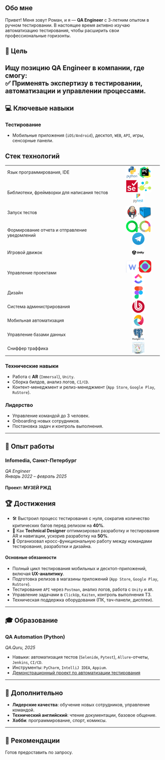 ## Обо мне
Привет! Меня зовут Роман, и я — **QA Engineer** с 3-летним опытом в ручном тестировании. В настоящее время активно изучаю автоматизацию тестирования, чтобы расширить свои профессиональные горизонты.


## 🎯 Цель  
Ищу позицию **QA Engineer** в компании, где смогу:  
✅ Применять экспертизу в тестировании, автоматизации и управлении процессами.    
---

## 💻 Ключевые навыки  
### **Тестирование**  
- Мобильные приложения (`iOS/Android`), десктоп, `WEB`, `API`, игры, сенсорные панели.  


## Стек технологий
<table width="100%" border='0'>
  <tbody>
    <tr>
      <td>Язык программирования, IDE</td>
      <td align="center">
        <a target="_blank" href="https://www.python.org/">
          <img align="center" src="tropetcia98/images/python-original-wordmark.svg" width="40" height="40" alt="Python"/>
        </a>
        <a target="_blank" href="https://www.jetbrains.com/pycharm/">
          <img align="center" src="tropetcia98/images/pycharm-original.svg" width="40" height="40" alt="PyCharm"/>
        </a>
      </td>
    </tr>
    <tr>
      <td>Библиотеки, фреймворки для написания тестов</td>
      <td align="center">
        <a target="_blank" href="https://www.selenium.dev/">
          <img align="center" src="tropetcia98/images/selenium-original.svg" width="40" height="40" alt="Selenium"/>
        </a>
        <a target="_blank" href="https://github.com/yashaka/selene">
          <img align="center" src="tropetcia98/images/Selene.png" width="40" height="40" alt="Selene"/>
        </a>
        <a target="_blank" href="https://docs.pytest.org/en/stable/index.html#">
          <img align="center" src="tropetcia98/images/pytest-original-wordmark.svg" width="40" height="40" alt="Pytest"/>
        </a>
      </td>
    </tr>
    <tr>
      <td>Запуск тестов</td>
      <td align="center">
        <a target="_blank" href="https://www.jenkins.io/">
          <img align="center" src="tropetcia98/images/jenkins-original.svg" width="40" height="40" alt="Jenkins"/>
        </a>
        <a target="_blank" href="https://github.com/aerokube/selenoid">
          <img align="center" src="tropetcia98/images/selenoid.png" width="40" height="40" alt="Selenoid"/>
        </a>
      </td>
    </tr>
    <tr>
      <td>Формирование отчета и отправление уведомлений</td>
      <td align="center">
        <a target="_blank" href="https://qameta.io/">
          <img align="center" src="tropetcia98/images/AllureTestOps.png" width="40" height="40" alt="Allure TestOps"/>
        </a>
        <a target="_blank" href="https://allurereport.org/">
          <img align="center" src="tropetcia98/images/AllureReport.png" width="40" height="40" alt="Allure Report"/>
        </a>
        <a target="_blank" href="https://telegram.org/">
          <img align="center" src="tropetcia98/images/Telegram.png" width="40" height="40" alt="Telegram"/>
        </a>
      </td>
    </tr>
    <tr>
      <td>Игровой движок</td>
      <td align="center">
        <a target="_blank" href="https://unity.com/">
          <img align="center" src="tropetcia98/images/unity_wordmark.svg" width="40" height="40" alt="Unity"/>
        </a>
      </td>
    </tr>
    <tr>
      <td>Управление проектами</td>
      <td align="center">
        <a target="_blank" href="https://weeek.net/ru">
          <img align="center" src="tropetcia98/images/Week.png" width="40" height="40" alt="Week"/>
        </a>
        <a target="_blank" href="https://kaiten.ru/">
          <img align="center" src="tropetcia98/images/kaiten.svg" width="40" height="40" alt="Kaiten"/>
        </a>
        <a target="_blank" href="https://clickup.com/">
          <img align="center" src="tropetcia98/images/clickup.png" width="40" height="40" alt="ClickUp"/>
        </a>
      </td>
    </tr>
    <tr>
      <td>Дизайн</td>
      <td align="center">
        <a target="_blank" href="https://www.figma.com/">
          <img align="center" src="tropetcia98/images/figma-original.svg" width="40" height="40" alt="Figma"/>
        </a>
      </td>
    </tr>
    <tr>
      <td>Система администрирования</td>
      <td align="center">
        <a target="_blank" href="https://www.1c-bitrix.ru/">
          <img align="center" src="tropetcia98/images/1c_bitrix_logo.svg.png" width="40" height="40" alt="1C-Битрикс"/>
        </a>
      </td>
    </tr>
    <tr>
      <td>Мобильная автоматизация</td>
      <td align="center">
        <a target="_blank" href="https://appium.io/">
          <img align="center" src="tropetcia98/images/appium.png" width="40" height="40" alt="Appium"/>
        </a>
      </td>
    </tr>
    <tr>
      <td>Управление базами данных</td>
      <td align="center">
        <a target="_blank" href="https://www.postgresql.org/">
          <img align="center" src="tropetcia98/images/postgresql-original-wordmark.svg" width="40" height="40" alt="PostgreSQL"/>
        </a>
      </td>
    </tr>
    <tr>
      <td>Сниффер траффика</td>
      <td align="center">
        <a target="_blank" href="https://www.charlesproxy.com/">
          <img align="center" src="tropetcia98/images/Charles.png" width="40" height="40" alt="Charles"/>
        </a>
      </td>
    </tr>
  </tbody>
</table> 

### **Технические навыки**  
- Работа с **AR** (`Immersal`), `Unity`.  
- Сборка билдов, анализ логов, `CI/CD`.  
- Контент-менеджмент и релиз-менеджмент (`App Store`, `Google Play`, `RuStore`).  

### **Лидерство**  
- Управление командой до 3 человек.  
- Onboarding новых сотрудников.  
- Постановка задач и контроль выполнения.  

---

## 💼 Опыт работы  
### **Infomedia, Санкт-Петербург**  
*QA Engineer*  
*Январь 2022 – февраль 2025*  

#### **Проект: МУЗЕЙ РЖД**
## 🏆 Достижения
- 🛠️ Выстроил процесс тестирования с нуля, сократив количество критических багов перед релизом на **40%**.  
- 🎨 Как **Technical Designer** оптимизировал разработку и тестирование AR и навигации, ускорив разработку на **50%**.  
- 🤝 Организовал кросс-функциональную работу между командами тестирования, разработки и дизайна.  

#### **Основные обязанности**  
- Полный цикл тестирования мобильных и десктоп-приложений, включая **UX-аналитику**.  
- Подготовка релизов в магазины приложений (`App Store`, `Google Play`, `RuStore`).  
- Тестирование `API` через `Postman`, анализ логов, работа с `Unity` и `AR`.  
- Управление задачами в `ClickUp`, `Kaiten`, контроль выполнения ТЗ.  
- Техническая поддержка оборудования (ПК, тач-панели, дисплеи).  

---

## 🎓 Образование  
### **QA Automation (Python)**  
*QA.Quru, 2025*  
- Навыки: автоматизация тестов (`Selenide`, `Pytest`), `Allure`-отчеты, `Jenkins`, `CI/CD`.  
- Инструменты: `PyCharm`, `IntelliJ IDEA`, `Appium`. 
- [Демонстрационный проект по автоматизации тестирования](https://github.com/tropetcia98/steam_online_store_UI ) 

---

## 🌟 Дополнительно  
- **Лидерские качества**: обучение новых сотрудников, управление командой.  
- **Технический английский**: чтение документации, базовое общение.  
- **Хобби**: программирование, спорт, комиксы.  

---

## 📌 Рекомендации  
Готов предоставить по запросу.  
